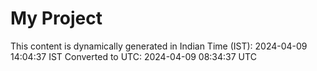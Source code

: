 # My Project

This content is dynamically generated in Indian Time (IST): 2024-04-09 14:04:37 IST
Converted to UTC: 2024-04-09 08:34:37 UTC
